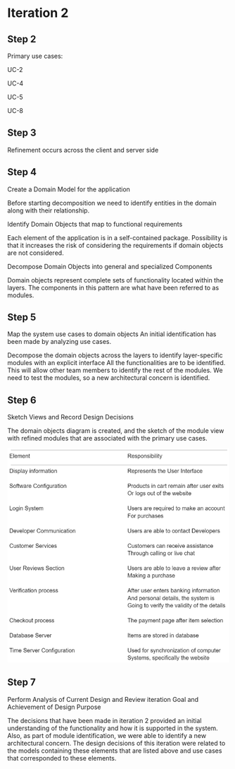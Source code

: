# Iteration 2

## Step 2

Primary use cases: 

UC-2

UC-4

UC-5

UC-8

## Step 3 

Refinement occurs across the client and server side 

## Step 4

Create a Domain Model for the application

Before starting decomposition we need to identify entities in the domain along with their relationship.

Identify Domain Objects that map to functional requirements

Each element of the application is in a self-contained package. Possibility is that it increases the risk of considering the requirements if domain objects are not considered.

Decompose Domain Objects into general and specialized Components

Domain objects represent complete sets of functionality located within the layers. The components in this pattern are what have been referred to as modules.

## Step 5

Map the system use cases to domain objects
An initial identification has been made by analyzing use cases. 

Decompose the domain objects across the layers to identify layer-specific modules with an explicit interface
All the functionalities are to be identified. This will allow other team members to identify the rest of the modules. We need to test the modules, so a new architectural concern is identified. 

## Step 6

Sketch Views and Record Design Decisions

The domain objects diagram is created, and the sketch of the module view with refined modules that are associated with the primary use cases.

![alt text](https://github.com/camerondaize10/FinalProjectReport/blob/main/Iteration%202/Misc/step%206.PNG)

## Step 7

Perform Analysis of Current Design and Review iteration Goal and Achievement of Design Purpose

The decisions that have been made in iteration 2 provided an initial understanding of the functionality and how it is supported in the system. Also, as part of module identification, we were able to identify a new architectural concern. The design decisions of this iteration were related to the models containing these elements that are listed above and use cases that corresponded to these elements. 

